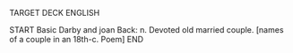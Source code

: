TARGET DECK
ENGLISH

START
Basic
Darby and joan
Back: n. Devoted old married couple. [names of a couple in an 18th-c. Poem]
END
